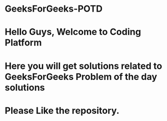 # GeeksForGeeks-POTD

# Hello Guys, Welcome to Coding Platform
# Here you will get solutions related to GeeksForGeeks Problem of the day solutions
# Please Like the repository.
